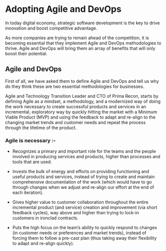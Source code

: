 # Adopting Agile and DevOps 

In today digital economy, strategic software development is the key to drive innovation and boost competitive advantage.

As more companies are trying to remain ahead of the competition, it is becoming essential that they implement Agile and DevOps methodologies to thrive. Agile and DevOps will bring them an array of benefits that will only boost their potential.

## Agile and DevOps

First of all, we have asked them to define Agile and DevOps and tell us why do they think these are two essential methodologies for businesses.

Agile and Technology Transition Leader and CTO of Prima Recon, starts by defining Agile as a mindset, a methodology, and a modernized way of doing the work necessary to create successful products and services in an incremental, exploratory way by quickly hitting the market with a Minimum Viable Product (MVP) and using the feedback to adapt and re-align to the changing market trends and customer needs and repeat the process through the lifetime of the product.

### Agile is necessary :-

- Recognizes a primary and important role for the teams and the people involved in producing services and products, higher than processes and tools that are used.

- Invests the bulk of energy and efforts on providing functioning and useful products and services, instead of trying to create and maintain comprehensive documentation of the work (which would have to go through changes when we adjust and re-align our effort at the end of each iteration).

- Gives higher value to customer collaboration throughout the entire incremental product (and service) creation and improvement (via short feedback cycles), way above and higher than trying to lock-in customers in ironclad contracts.

- Puts the high focus on the team’s ability to quickly respond to changes (in customer needs or preferences and market trends), instead of forcing them to follow a pre-cast plan (thus taking away their flexibility to adapt and re-align quickly).
